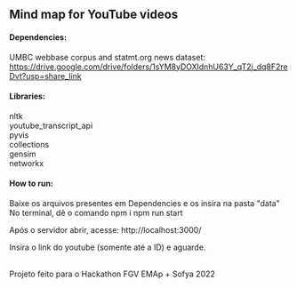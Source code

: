 ## Mind map for YouTube videos


#### Dependencies:  
UMBC webbase corpus and statmt.org news dataset:  
https://drive.google.com/drive/folders/1sYM8yDOXldnhU63Y_qT2j_dq8F2reDvt?usp=share_link


#### Libraries:  
nltk  
youtube_transcript_api  
pyvis  
collections  
gensim  
networkx  

#### How to run:
Baixe os arquivos presentes em Dependencies e os insira na pasta "data"
No terminal, dê o comando
npm i
npm run start

Após o servidor abrir, acesse:
http://localhost:3000/

Insira o link do youtube (somente até a ID) e aguarde.

  
  <br>
Projeto feito para o Hackathon FGV EMAp + Sofya 2022
